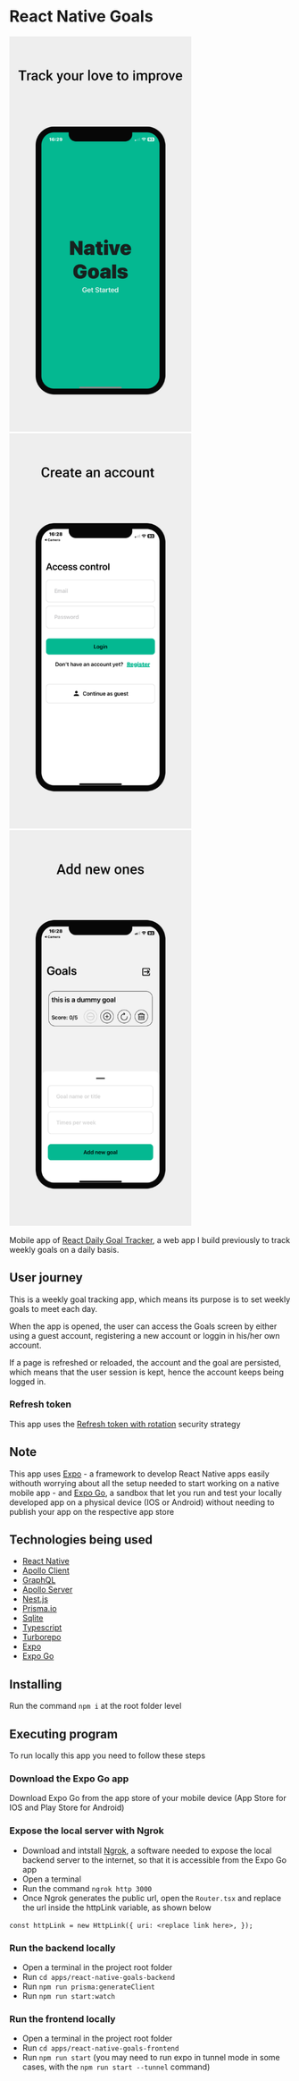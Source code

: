 # React Native Goals

<img src="assets/preview_1.png" width=326>
<img src="assets/preview_2.png" width=326>
<img src="assets/preview_4.png" width=326>

Mobile app of [React Daily Goal Tracker](https://github.com/davide2894/react-daily-goal-tracker), a web app I build previously to track weekly goals on a daily basis.

## User journey

This is a weekly goal tracking app, which means its purpose is to set weekly goals to meet each day.

When the app is opened, the user can access the Goals screen by either using a guest account, registering a new account or loggin in his/her own account.

If a page is refreshed or reloaded, the account and the goal are persisted, which means that the user session is kept, hence the account keeps being logged in.

### Refresh token

This app uses the [Refresh token with rotation](https://auth0.com/docs/secure/tokens/refresh-tokens/refresh-token-rotation#:~:text=Refresh%20token%20rotation%20is%20a,shorter%2Dlived%20access%20tokens%20expire.) security strategy

## Note

This app uses [Expo](https://docs.expo.dev/) - a framework to develop React Native apps easily withouth worrying about all the setup needed to start working on a native mobile app - and [Expo Go](https://docs.expo.dev/get-started/expo-go/), a sandbox that let you run and test your locally developed app on a physical device (IOS or Android) without needing to publish your app on the respective app store

## Technologies being used

- [React Native](https://reactnative.dev/)
- [Apollo Client](https://www.apollographql.com/docs/react/)
- [GraphQL](https://graphql.org/)
- [Apollo Server](https://www.apollographql.com/docs/apollo-server/)
- [Nest.js](https://docs.nestjs.com/)
- [Prisma.io](https://www.prisma.io/)
- [Sqlite](https://www.sqlite.org/index.html)
- [Typescript](https://www.typescriptlang.org/)
- [Turborepo](https://turbo.build/repo)
- [Expo](https://docs.expo.dev/)
- [Expo Go](https://docs.expo.dev/get-started/expo-go/)

## Installing

Run the command `npm i` at the root folder level

## Executing program

To run locally this app you need to follow these steps

### Download the Expo Go app

Download Expo Go from the app store of your mobile device (App Store for IOS and Play Store for Android)

### Expose the local server with Ngrok

- Download and intstall [Ngrok](https://ngrok.com/download), a software needed to expose the local backend server to the internet, so that it is accessible from the Expo Go app
- Open a terminal
- Run the command `ngrok http 3000`
- Once Ngrok generates the public url, open the `Router.tsx` and replace the url inside the httpLink variable, as shown below

`const httpLink = new HttpLink({
uri: <replace link here>,
});`

### Run the backend locally

- Open a terminal in the project root folder
- Run `cd apps/react-native-goals-backend`
- Run `npm run prisma:generateClient`
- Run `npm run start:watch`

### Run the frontend locally

- Open a terminal in the project root folder
- Run `cd apps/react-native-goals-frontend`
- Run `npm run start` (you may need to run expo in tunnel mode in some cases, with the `npm run start --tunnel` command)
